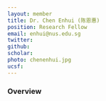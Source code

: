 ```yaml
---
layout: member
title: Dr. Chen Enhui (陈恩惠)
position: Research Fellow
email: enhui@nus.edu.sg
twitter:
github:
scholar: 
photo: chenenhui.jpg
ucsf: 
---
```


### Overview
